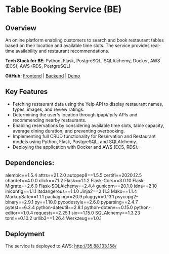 # Table Booking Service (BE)

## Overview
An online platform enabling customers to search and book restaurant tables based on their location and available time slots. The service provides real-time availability and restaurant recommendations.

**Tech Stack for BE**:
Python, Flask, PostgreSQL, SQLAlchemy, Docker, AWS (ECS), AWS (RDS, PostgreSQL) 

**GitHub:** [Frontend](https://github.com/diakymenko/booking-service-front-end) | [Backend](https://github.com/diakymenko/table_booking_service) | [Demo](https://adaacademy.hosted.panopto.com/Panopto/Pages/Viewer.aspx?id=1e7a5db5-140e-4388-b862-aef501636909)

## Key Features
- Fetching restaurant data using the Yelp API to display restaurant names, types, images, and review ratings.  
- Determining the user's location through ipapi/ipify APIs and recommending nearby restaurants.  
- Enabling reservations by considering available time slots, table capacity, average dining duration, and preventing overbooking.  
- Implementing full CRUD functionality for Reservation and Restaurant models using Python, Flask, PostgreSQL, and SQLAlchemy.  
- Deploying the application with Docker and AWS (ECS, RDS).


## Dependencies:
alembic==1.5.4
attrs==21.2.0
autopep8==1.5.5
certifi==2020.12.5
chardet==4.0.0
click==7.1.2
Flask==1.1.2
Flask-Cors==3.0.10
Flask-Migrate==2.6.0
Flask-SQLAlchemy==2.4.4
gunicorn==20.1.0
idna==2.10
iniconfig==1.1.1
itsdangerous==1.1.0
Jinja2==2.11.3
Mako==1.1.4
MarkupSafe==1.1.1
packaging==20.9
pluggy==0.13.1
psycopg2-binary==2.9.1
py==1.10.0
pycodestyle==2.6.0
pyparsing==2.4.7
pytest==6.2.4
python-dateutil==2.8.1
python-dotenv==0.15.0
python-editor==1.0.4
requests==2.25.1
six==1.15.0
SQLAlchemy==1.3.23
toml==0.10.2
urllib3==1.26.4
Werkzeug==1.0.1

## Deployment
The service is deployed to AWS:
http://35.88.133.158/


